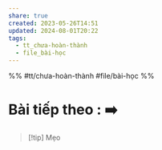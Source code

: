 ```yaml
---
share: true
created: 2023-05-26T14:51
updated: 2024-08-01T20:22
tags:
  - tt_chưa-hoàn-thành
  - file_bài-học
---
```

%%
#tt/chưa-hoàn-thành
#file/bài-học
%%
# Bài tiếp theo : [](.md) ➡️

> [!tip] Mẹo

